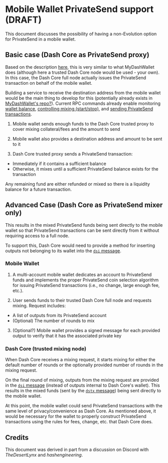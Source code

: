 Mobile Wallet PrivateSend support (DRAFT)
=========================================

This document discusses the possibility of having a non-Evolution option for PrivateSend in a mobile wallet.


## Basic case (Dash Core as PrivateSend proxy)

Based on the description [here](https://mydashwallet.org/AboutPrivateSend), this is very similar to what MyDashWallet does (although here a trusted Dash Core node would be used - your own). In this case, the Dash Core full node actually issues the PrivateSend transaction on behalf of the mobile wallet.

Building a service to receive the destination address from the mobile wallet would be the main thing to develop for this (potentially already exists in [MyDashWallet's repo?](https://github.com/DeltaEngine/MyDashWallet)). Current RPC commands already enable monitoring [wallet balance](https://dash-docs.github.io/en/developer-reference#getbalance), [controlling mixing (start/stop)](https://dash-docs.github.io/en/developer-reference#privatesend), and [sending PrivateSend transactions](https://dash-docs.github.io/en/developer-reference#sendtoaddress).

1. Mobile wallet sends enough funds to the Dash Core trusted proxy to cover mixing collateral/fees and the amount to send

2. Mobile wallet also provides a destination address and amount to be sent to it

3. Dash Core trusted proxy sends a PrivateSend transaction:
 - Immediately if it contains a sufficient balance
 - Otherwise, it mixes until a sufficient PrivateSend balance exists for the transaction

Any remaining fund are either refunded or mixed so there is a liquidity balance for a future transaction.


## Advanced Case (Dash Core as PrivateSend mixer only)

This results in the mixed PrivateSend funds being sent directly to the mobile wallet so that PrivateSend transactions can be sent directly from it without requiring access to a full node.

To support this, Dash Core would need to provide a method for inserting outputs not belonging to its wallet into the [`dsi` message](https://dash-docs.github.io/en/developer-reference#dsi).

### Mobile Wallet

1. A multi-account mobile wallet dedicates an account to PrivateSend funds and implements the proper PrivateSend coin selection algorithm for issuing PrivateSend transactions (i.e., no change, large enough fee, etc.). 

2. User sends funds to their trusted Dash Core full node and requests mixing. Request includes:
 - A list of outputs from its PrivateSend account
 - (Optional) The number of rounds to mix

3. (Optional?) Mobile wallet provides a signed message for each provided output to verify that it has the associated private key

### Dash Core (trusted mixing node)

When Dash Core receives a mixing request, it starts mixing for either the default number of rounds or the optionally provided number of rounds in the mixing request. 

On the final round of mixing, outputs from the mixing request are provided in the [`dsi` message](https://dash-docs.github.io/en/developer-reference#dsi) (instead of outputs internal to Dash Core's wallet). This results in  the mixed funds (sent by the [`dstx` message](https://dash-docs.github.io/en/developer-reference#dstx)) being sent directly to the mobile wallet.

At this point, the mobile wallet could send PrivateSend transactions with the same level of privacy/convenience as Dash Core. As mentioned above, it would be necessary for the wallet to properly construct PrivateSend transactions using the rules for fees, change, etc. that Dash Core does.


## Credits

This document was derived in part from a discussion on Discord with _TheDesertLynx_ and _hashengineering_.


